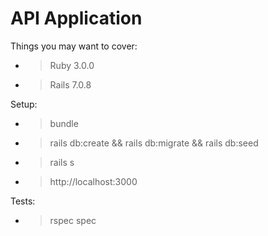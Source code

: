 # API Application

Things you may want to cover:

* > Ruby 3.0.0
* > Rails 7.0.8

Setup:

* > bundle
* > rails db:create && rails db:migrate && rails db:seed 
* > rails s
* > http://localhost:3000

Tests:

* > rspec spec
